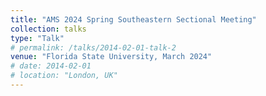 ```yaml
---
title: "AMS 2024 Spring Southeastern Sectional Meeting"
collection: talks
type: "Talk"
# permalink: /talks/2014-02-01-talk-2
venue: "Florida State University, March 2024"
# date: 2014-02-01
# location: "London, UK"
---
```


<!-- [More information here](http://example2.com)

This is a description of your talk, which is a markdown files that can be all markdown-ified like any other post. Yay markdown! -->
